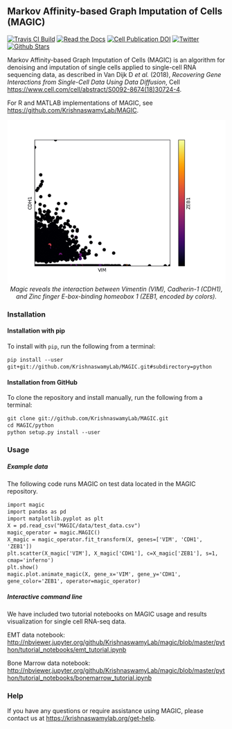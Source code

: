 Markov Affinity-based Graph Imputation of Cells (MAGIC)
-------------------------------------------------------

[![Travis CI Build](https://api.travis-ci.com/KrishnaswamyLab/MAGIC.svg?branch=master)](https://travis-ci.com/KrishnaswamyLab/MAGIC)
[![Read the Docs](https://img.shields.io/readthedocs/magic.svg)](https://magic.readthedocs.io/)
[![Cell Publication DOI](https://zenodo.org/badge/DOI/10.1016/j.cell.2018.05.061.svg)](https://www.cell.com/cell/abstract/S0092-8674(18)30724-4)
[![Twitter](https://img.shields.io/twitter/follow/KrishnaswamyLab.svg?style=social&label=Follow)](https://twitter.com/KrishnaswamyLab)
[![Github Stars](https://img.shields.io/github/stars/KrishnaswamyLab/MAGIC.svg?style=social&label=Stars)](https://github.com/KrishnaswamyLab/MAGIC/)

Markov Affinity-based Graph Imputation of Cells (MAGIC) is an algorithm for denoising and imputation of single cells applied to single-cell RNA sequencing data, as described in Van Dijk D *et al.* (2018), *Recovering Gene Interactions from Single-Cell Data Using Data Diffusion*, Cell <https://www.cell.com/cell/abstract/S0092-8674(18)30724-4>.

For R and MATLAB implementations of MAGIC, see <https://github.com/KrishnaswamyLab/MAGIC>.

<p align="center">
<img src="https://raw.githubusercontent.com/KrishnaswamyLab/MAGIC/master/magic.gif"/>
<br>
<i>Magic reveals the interaction between Vimentin (VIM), Cadherin-1 (CDH1), and Zinc finger E-box-binding homeobox 1 (ZEB1, encoded by colors).
</i>
</p>

### Installation

#### Installation with pip

To install with `pip`, run the following from a terminal:

    pip install --user git+git://github.com/KrishnaswamyLab/MAGIC.git#subdirectory=python

#### Installation from GitHub

To clone the repository and install manually, run the following from a terminal:

    git clone git://github.com/KrishnaswamyLab/MAGIC.git
    cd MAGIC/python
    python setup.py install --user

### Usage

##### Example data

The following code runs MAGIC on test data located in the MAGIC repository.

	import magic
	import pandas as pd
	import matplotlib.pyplot as plt
	X = pd.read_csv("MAGIC/data/test_data.csv")
	magic_operator = magic.MAGIC()
	X_magic = magic_operator.fit_transform(X, genes=['VIM', 'CDH1', 'ZEB1'])
	plt.scatter(X_magic['VIM'], X_magic['CDH1'], c=X_magic['ZEB1'], s=1, cmap='inferno')
	plt.show()
	magic.plot.animate_magic(X, gene_x='VIM', gene_y='CDH1', gene_color='ZEB1', operator=magic_operator)

##### Interactive command line
We have included two tutorial notebooks on MAGIC usage and results visualization for single cell RNA-seq data.

EMT data notebook: http://nbviewer.jupyter.org/github/KrishnaswamyLab/magic/blob/master/python/tutorial_notebooks/emt_tutorial.ipynb

Bone Marrow data notebook: http://nbviewer.jupyter.org/github/KrishnaswamyLab/magic/blob/master/python/tutorial_notebooks/bonemarrow_tutorial.ipynb

### Help

If you have any questions or require assistance using MAGIC, please contact us at <https://krishnaswamylab.org/get-help>.
